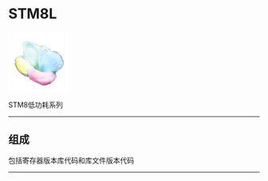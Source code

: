 ﻿
# STM8L

[![sites](docs/mcuyun.png)](http://www.mcuyun.com)

STM8低功耗系列

---

## 组成

包括寄存器版本库代码和库文件版本代码


---



